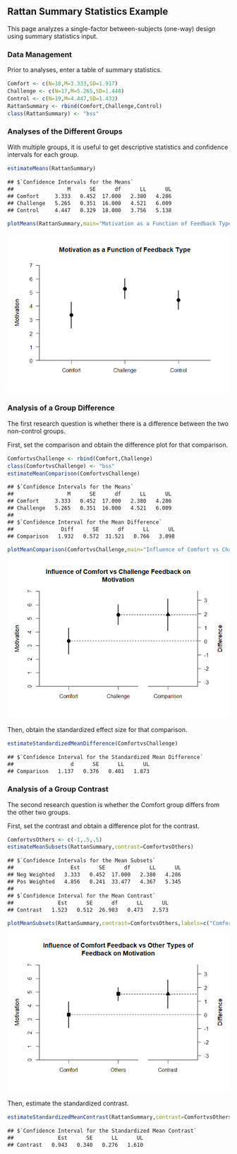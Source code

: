 ## Rattan Summary Statistics Example

This page analyzes a single-factor between-subjects (one-way) design using summary statistics input.

### Data Management

Prior to analyses, enter a table of summary statistics.


```r
Comfort <- c(N=18,M=3.333,SD=1.917)
Challenge <- c(N=17,M=5.265,SD=1.448)
Control <- c(N=19,M=4.447,SD=1.433)
RattanSummary <- rbind(Comfort,Challenge,Control)
class(RattanSummary) <- "bss"
```

### Analyses of the Different Groups

With multiple groups, it is useful to get descriptive statistics and confidence intervals for each group.


```r
estimateMeans(RattanSummary)
```

```
## $`Confidence Intervals for the Means`
##                 M      SE      df      LL      UL
## Comfort     3.333   0.452  17.000   2.380   4.286
## Challenge   5.265   0.351  16.000   4.521   6.009
## Control     4.447   0.329  18.000   3.756   5.138
```

```r
plotMeans(RattanSummary,main="Motivation as a Function of Feedback Type",ylab="Motivation",ylim=c(0,7),values=FALSE)
```

![](figures/Rattan-Summary-Means-1.png)<!-- -->

### Analysis of a Group Difference

The first research question is whether there is a difference between the two non-control groups.

First, set the comparison and obtain the difference plot for that comparison.


```r
ComfortvsChallenge <- rbind(Comfort,Challenge)
class(ComfortvsChallenge) <- "bss"
estimateMeanComparison(ComfortvsChallenge)
```

```
## $`Confidence Intervals for the Means`
##                 M      SE      df      LL      UL
## Comfort     3.333   0.452  17.000   2.380   4.286
## Challenge   5.265   0.351  16.000   4.521   6.009
## 
## $`Confidence Interval for the Mean Difference`
##               Diff      SE      df      LL      UL
## Comparison   1.932   0.572  31.521   0.766   3.098
```

```r
plotMeanComparison(ComfortvsChallenge,main="Influence of Comfort vs Challenge Feedback on Motivation",ylab="Motivation",ylim=c(0,7),values=FALSE)
```

![](figures/Rattan-Summary-Comparison-1.png)<!-- -->

Then, obtain the standardized effect size for that comparison.


```r
estimateStandardizedMeanDifference(ComfortvsChallenge)
```

```
## $`Confidence Interval for the Standardized Mean Difference`
##                  d      SE      LL      UL
## Comparison   1.137   0.376   0.401   1.873
```

### Analysis of a Group Contrast

The second research question is whether the Comfort group differs from the other two groups.

First, set the contrast and obtain a difference plot for the contrast.


```r
ComfortvsOthers <- c(-1,.5,.5)
estimateMeanSubsets(RattanSummary,contrast=ComfortvsOthers)
```

```
## $`Confidence Intervals for the Mean Subsets`
##                  Est      SE      df      LL      UL
## Neg Weighted   3.333   0.452  17.000   2.380   4.286
## Pos Weighted   4.856   0.241  33.477   4.367   5.345
## 
## $`Confidence Interval for the Mean Contrast`
##              Est      SE      df      LL      UL
## Contrast   1.523   0.512  26.903   0.473   2.573
```

```r
plotMeanSubsets(RattanSummary,contrast=ComfortvsOthers,labels=c("Comfort","Others"),main="Influence of Comfort Feedback vs \n Other Types of Feedback on Motivation",ylab="Motivation",ylim=c(0,7),values=FALSE)
```

![](figures/Rattan-Summary-Contrast-1.png)<!-- -->

Then, estimate the standardized contrast.


```r
estimateStandardizedMeanContrast(RattanSummary,contrast=ComfortvsOthers)
```

```
## $`Confidence Interval for the Standardized Mean Contrast`
##              Est      SE      LL      UL
## Contrast   0.943   0.340   0.276   1.610
```
